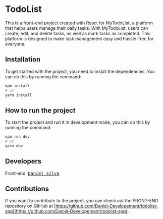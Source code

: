 # TodoList

This is a front-end project created with React for MyTodoList, a platform that helps users manage their daily tasks. With MyTodoList, users can create, edit, and delete tasks, as well as mark tasks as completed. This platform is designed to make task management easy and hassle-free for everyone.

## Installation

To get started with the project, you need to install the dependencies. You can do this by running the command:

```bash
npm install
# or
yarn install
```

## How to run the project

To start the project and run it in development mode, you can do this by running the command:

```bash
npm run dev
# or
yarn dev
```

## Developers
Front-end: <kbd>[Daniel Silva](https://github.com/Daniel-Developement)</kbd>

## Contributions

If you want to contribute to the project, you can check out the FRONT-END repository on GitHub at [https://github.com/Daniel-Developement/todolist-app](https://github.com/Daniel-Developement/todolist-app).